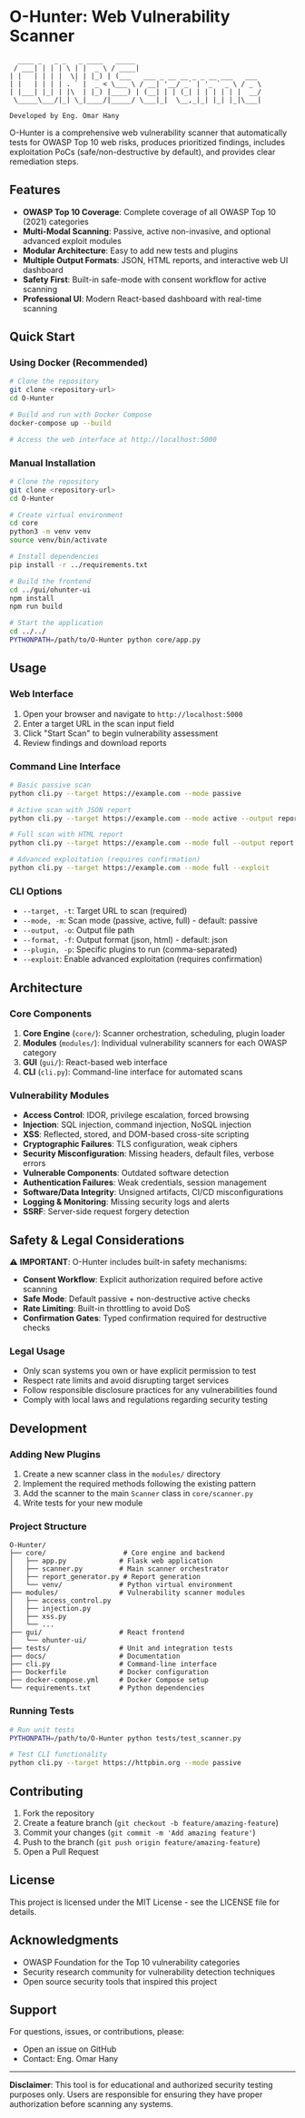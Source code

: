 # O-Hunter: Web Vulnerability Scanner

```
  ____ _   _ _   _ ____   _____
 / ___| | | | \ | |  _ \ / ____|
| |   | | | |  \| | |_) | (___   ___ _ __ __ _ _ __ ___   ___
| |   | | | | . ` |  _ < \___ \ / __| '__/ _` | '_ ` _ \ / _ \
| |___| |_| | |\  | |_) |____) | (__| | | (_| | | | | | |  __/
 \_____\___/|_| \_|____/|_____/ \___|_|  \__,_|_| |_| |_|\___|

Developed by Eng. Omar Hany
```

O-Hunter is a comprehensive web vulnerability scanner that automatically tests for OWASP Top 10 web risks, produces prioritized findings, includes exploitation PoCs (safe/non-destructive by default), and provides clear remediation steps.

## Features

- **OWASP Top 10 Coverage**: Complete coverage of all OWASP Top 10 (2021) categories
- **Multi-Modal Scanning**: Passive, active non-invasive, and optional advanced exploit modules
- **Modular Architecture**: Easy to add new tests and plugins
- **Multiple Output Formats**: JSON, HTML reports, and interactive web UI dashboard
- **Safety First**: Built-in safe-mode with consent workflow for active scanning
- **Professional UI**: Modern React-based dashboard with real-time scanning

## Quick Start

### Using Docker (Recommended)

```bash
# Clone the repository
git clone <repository-url>
cd O-Hunter

# Build and run with Docker Compose
docker-compose up --build

# Access the web interface at http://localhost:5000
```

### Manual Installation

```bash
# Clone the repository
git clone <repository-url>
cd O-Hunter

# Create virtual environment
cd core
python3 -m venv venv
source venv/bin/activate

# Install dependencies
pip install -r ../requirements.txt

# Build the frontend
cd ../gui/ohunter-ui
npm install
npm run build

# Start the application
cd ../../
PYTHONPATH=/path/to/O-Hunter python core/app.py
```

## Usage

### Web Interface

1. Open your browser and navigate to `http://localhost:5000`
2. Enter a target URL in the scan input field
3. Click "Start Scan" to begin vulnerability assessment
4. Review findings and download reports

### Command Line Interface

```bash
# Basic passive scan
python cli.py --target https://example.com --mode passive

# Active scan with JSON report
python cli.py --target https://example.com --mode active --output report.json

# Full scan with HTML report
python cli.py --target https://example.com --mode full --output report.html --format html

# Advanced exploitation (requires confirmation)
python cli.py --target https://example.com --mode full --exploit
```

### CLI Options

- `--target, -t`: Target URL to scan (required)
- `--mode, -m`: Scan mode (passive, active, full) - default: passive
- `--output, -o`: Output file path
- `--format, -f`: Output format (json, html) - default: json
- `--plugin, -p`: Specific plugins to run (comma-separated)
- `--exploit`: Enable advanced exploitation (requires confirmation)

## Architecture

### Core Components

1. **Core Engine** (`core/`): Scanner orchestration, scheduling, plugin loader
2. **Modules** (`modules/`): Individual vulnerability scanners for each OWASP category
3. **GUI** (`gui/`): React-based web interface
4. **CLI** (`cli.py`): Command-line interface for automated scans

### Vulnerability Modules

- **Access Control**: IDOR, privilege escalation, forced browsing
- **Injection**: SQL injection, command injection, NoSQL injection
- **XSS**: Reflected, stored, and DOM-based cross-site scripting
- **Cryptographic Failures**: TLS configuration, weak ciphers
- **Security Misconfiguration**: Missing headers, default files, verbose errors
- **Vulnerable Components**: Outdated software detection
- **Authentication Failures**: Weak credentials, session management
- **Software/Data Integrity**: Unsigned artifacts, CI/CD misconfigurations
- **Logging & Monitoring**: Missing security logs and alerts
- **SSRF**: Server-side request forgery detection

## Safety & Legal Considerations

⚠️ **IMPORTANT**: O-Hunter includes built-in safety mechanisms:

- **Consent Workflow**: Explicit authorization required before active scanning
- **Safe Mode**: Default passive + non-destructive active checks
- **Rate Limiting**: Built-in throttling to avoid DoS
- **Confirmation Gates**: Typed confirmation required for destructive checks

### Legal Usage

- Only scan systems you own or have explicit permission to test
- Respect rate limits and avoid disrupting target services
- Follow responsible disclosure practices for any vulnerabilities found
- Comply with local laws and regulations regarding security testing

## Development

### Adding New Plugins

1. Create a new scanner class in the `modules/` directory
2. Implement the required methods following the existing pattern
3. Add the scanner to the main `Scanner` class in `core/scanner.py`
4. Write tests for your new module

### Project Structure

```
O-Hunter/
├── core/                   # Core engine and backend
│   ├── app.py             # Flask web application
│   ├── scanner.py         # Main scanner orchestrator
│   ├── report_generator.py # Report generation
│   └── venv/              # Python virtual environment
├── modules/               # Vulnerability scanner modules
│   ├── access_control.py
│   ├── injection.py
│   ├── xss.py
│   └── ...
├── gui/                   # React frontend
│   └── ohunter-ui/
├── tests/                 # Unit and integration tests
├── docs/                  # Documentation
├── cli.py                 # Command-line interface
├── Dockerfile             # Docker configuration
├── docker-compose.yml     # Docker Compose setup
└── requirements.txt       # Python dependencies
```

### Running Tests

```bash
# Run unit tests
PYTHONPATH=/path/to/O-Hunter python tests/test_scanner.py

# Test CLI functionality
python cli.py --target https://httpbin.org --mode passive
```

## Contributing

1. Fork the repository
2. Create a feature branch (`git checkout -b feature/amazing-feature`)
3. Commit your changes (`git commit -m 'Add amazing feature'`)
4. Push to the branch (`git push origin feature/amazing-feature`)
5. Open a Pull Request

## License

This project is licensed under the MIT License - see the LICENSE file for details.

## Acknowledgments

- OWASP Foundation for the Top 10 vulnerability categories
- Security research community for vulnerability detection techniques
- Open source security tools that inspired this project

## Support

For questions, issues, or contributions, please:
- Open an issue on GitHub
- Contact: Eng. Omar Hany

---

**Disclaimer**: This tool is for educational and authorized security testing purposes only. Users are responsible for ensuring they have proper authorization before scanning any systems.


